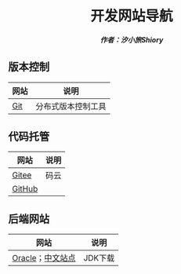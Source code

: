 <center><h1>开发网站导航</h1></center>

<center><h5>作者：汐小旅Shiory</h5></center>



## 版本控制

| 网站                        | 说明               |
| --------------------------- | ------------------ |
| [Git](https://git-scm.com/) | 分布式版本控制工具 |





## 代码托管

| 网站                          | 说明 |
| ----------------------------- | ---- |
| [Gitee](https://gitee.com/)   | 码云 |
| [GitHub](https://github.com/) |      |





## 后端网站

| 网站                                                         | 说明    |
| ------------------------------------------------------------ | ------- |
| [Oracle](https://www.oracle.com/)；[中文站点](https://www.oracle.com/cn/) | JDK下载 |

